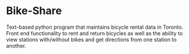 # Bike-Share
Text-based python program that maintains bicycle rental data in Toronto. Front end functionality to rent and return bicycles as well as the ability to view stations with/without bikes and get directions from one station to another.
